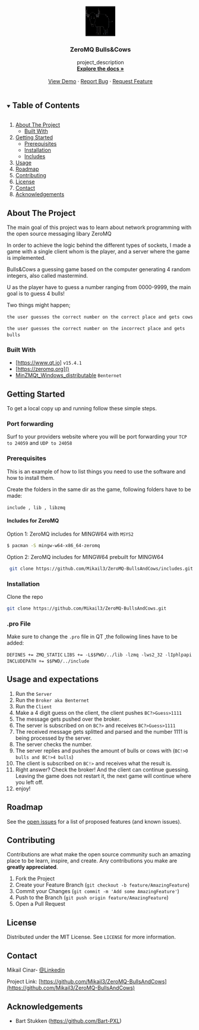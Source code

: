 <!--
*** Thanks for checking out the Best-README-Template. If you have a suggestion
*** that would make this better, please fork the repo and create a pull request
*** or simply open an issue with the tag "enhancement".
*** Thanks again! Now go create something AMAZING! :D
***
***
***
*** To avoid retyping too much info. Do a search and replace for the following:
*** github_username, repo_name, twitter_handle, email, project_title, project_description
-->



<!-- PROJECT SHIELDS -->
<!--
*** I'm using markdown "reference style" links for readability.
*** Reference links are enclosed in brackets [ ] instead of parentheses ( ).
*** See the bottom of this document for the declaration of the reference variables
*** for contributors-url, forks-url, etc. This is an optional, concise syntax you may use.
*** https://www.markdownguide.org/basic-syntax/#reference-style-links
[![Contributors][contributors-shield]][contributors-url]
[![Forks][forks-shield]][forks-url]
[![Stargazers][stars-shield]][stars-url]
[![Issues][issues-shield]][issues-url]
[![MIT License][license-shield]][license-url]
[![LinkedIn][linkedin-shield]][https://www.linkedin.com/in/mikail-cinar-037bb5197/]

-->

<!-- PROJECT LOGO -->
<br />
<p align="center">
  <a href="https://github.com/Mikail3/ZeroMQ-BullsAndCows">
    <img src="https://github.com/Mikail3/ZeroMQ-BullsAndCows/blob/dev/BC.PNG"
         alt="Logo" width="80" height="80">
  </a>

  <h3 align="center">ZeroMQ Bulls&Cows</h3>

  <p align="center">
    project_description
    <br />
    <a href="https://github.com/Mikail3/ZeroMQ-BullsAndCows"><strong>Explore the docs »</strong></a>
    <br />
    <br />
    <a href="https://github.com/Mikail3/ZeroMQ-BullsAndCows">View Demo</a>
    ·
    <a href="https://github.com/Mikail3/ZeroMQ-BullsAndCows/issues">Report Bug</a>
    ·
    <a href="https://github.com/Mikail3/ZeroMQ-BullsAndCows/issues">Request Feature</a>
  </p>
</p>



<!-- TABLE OF CONTENTS -->
<details open="open">
  <summary><h2 style="display: inline-block">Table of Contents</h2></summary>
  <ol>
    <li>
      <a href="#about-the-project">About The Project</a>
      <ul>
        <li><a href="#built-with">Built With</a></li>
      </ul>
    </li>
    <li>
      <a href="#getting-started">Getting Started</a>
      <ul>
        <li><a href="#prerequisites">Prerequisites</a></li>
        <li><a href="#installation">Installation</a></li>
         <li><a href="#includes">Includes</a></li>
      </ul>
    </li>
    <li><a href="#usage and expectations">Usage</a></li>
    <li><a href="#roadmap">Roadmap</a></li>
    <li><a href="#contributing">Contributing</a></li>
    <li><a href="#license">License</a></li>
    <li><a href="#contact">Contact</a></li>
    <li><a href="#acknowledgements">Acknowledgements</a></li>
  </ol>
</details>



<!-- ABOUT THE PROJECT -->
## About The Project

<!--
[![Product Name Screen Shot][product-screenshot]](https://example.com)

Here's a blank template to get started:
**To avoid retyping too much info. Do a search and replace with your text editor for the following:**
`github_username`, `repo_name`, `twitter_handle`, `email`, `project_title`, `project_description`
-->
The main goal of this project was to learn about network programming with the open source messaging libary ZeroMQ

In order to achieve the logic behind the different types of sockets, I made a game with a single client whom is the player, and a server where the game is implemented.

Bulls&Cows a guessing game based on the computer generating 4 random integers, also called mastermind.

U as the player have to guess a number ranging from 0000-9999, the main goal is to guess 4 bulls!

Two things might happen;


`the user guesses the correct number on the correct place and gets cows`


`the user guesses the correct number on the incorrect place and gets bulls `




### Built With

* [https://www.qt.io] `v15.4.1`
* [https://zeromq.org]() 
* [MinZMQt_Windows_distributable]() `Benternet`



<!-- GETTING STARTED -->
## Getting Started

To get a local copy up and running follow these simple steps.

### Port forwarding
Surf to your providers website where you will be port forwarding your `TCP to 24059` and `UDP to 24058` 


### Prerequisites

This is an example of how to list things you need to use the software and how to install them. 

Create the folders in the same dir as the game, following folders have to be made:


`include , lib , libzmq `

#### Includes for ZeroMQ

Option 1: ZeroMQ includes for MINGW64 with `MSYS2`
  ```sh
  $ pacman -S mingw-w64-x86_64-zeromq
  ```
Option 2: ZeroMQ includes for MINGW64 prebuilt for MINGW64
  ```sh
   git clone https://github.com/Mikail3/ZeroMQ-BullsAndCows/includes.git
   ```

### Installation

 Clone the repo
   ```sh
   git clone https://github.com/Mikail3/ZeroMQ-BullsAndCows.git
   ```
 ### .pro File
Make sure to change the `.pro` file in QT ,the following lines have to be added:


`DEFINES += ZMQ_STATIC`
`LIBS += -L$$PWD/../lib -lzmq -lws2_32 -lIphlpapi`
`INCLUDEPATH += $$PWD/../include`



<!-- USAGE EXAMPLES -->
## Usage and expectations

1. Run the `Server`
2. Run the `Broker aka Benternet`
3. Run the `Client`
4. Make a 4 digit guess on the client, the client pushes `BC?>Guess>1111`
5. The message gets pushed over the broker.
6. The server is subscribed on on `BC?>` and receives `BC?>Guess>1111`
7. The received message gets splitted and parsed and the number 1111 is being processed by the server.
8. The server checks the number.
9. The server replies and pushes the amount of bulls or cows with (`BC!>0 bulls and BC!>4 bulls`)
10. The client is subscribed on `BC!>` and receives what the result is.
11. Right answer? Check the broker! And the client can continue guessing. Leaving the game does not restart it, the next game will continue where you left off.
12. enjoy!


<!-- ROADMAP -->
## Roadmap

See the [open issues](https://github.com/github_username/repo_name/issues) for a list of proposed features (and known issues).



<!-- CONTRIBUTING -->
## Contributing

Contributions are what make the open source community such an amazing place to be learn, inspire, and create. Any contributions you make are **greatly appreciated**.

1. Fork the Project
2. Create your Feature Branch (`git checkout -b feature/AmazingFeature`)
3. Commit your Changes (`git commit -m 'Add some AmazingFeature'`)
4. Push to the Branch (`git push origin feature/AmazingFeature`)
5. Open a Pull Request



<!-- LICENSE -->
## License

Distributed under the MIT License. See `LICENSE` for more information.



<!-- CONTACT -->
## Contact

Mikail Cinar- [@Linkedin](https://www.linkedin.com/in/mikail-cinar-037bb5197/) 

Project Link: [https://github.com/Mikail3/ZeroMQ-BullsAndCows](https://github.com/Mikail3/ZeroMQ-BullsAndCows)



<!-- ACKNOWLEDGEMENTS -->
## Acknowledgements

*  Bart Stukken (https://github.com/Bart-PXL)






<!-- MARKDOWN LINKS & IMAGES -->
<!-- https://www.markdownguide.org/basic-syntax/#reference-style-links -->
[contributors-shield]: https://img.shields.io/github/contributors/github_username/repo.svg?style=for-the-badge
[contributors-url]: https://github.com/github_username/repo/graphs/contributors
[forks-shield]: https://img.shields.io/github/forks/github_username/repo.svg?style=for-the-badge
[forks-url]: https://github.com/github_username/repo/network/members
[stars-shield]: https://img.shields.io/github/stars/github_username/repo.svg?style=for-the-badge
[stars-url]: https://github.com/github_username/repo/stargazers
[issues-shield]: https://img.shields.io/github/issues/github_username/repo.svg?style=for-the-badge
[issues-url]: https://github.com/github_username/repo/issues
[license-shield]: https://img.shields.io/github/license/github_username/repo.svg?style=for-the-badge
[license-url]: https://github.com/github_username/repo/blob/master/LICENSE.txt
[linkedin-shield]: https://img.shields.io/badge/-LinkedIn-black.svg?style=for-the-badge&logo=linkedin&colorB=555
[linkedin-url]: https://linkedin.com/in/github_username

